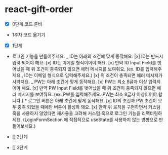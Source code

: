 # react-gift-order

- [x] 0단계 코드 준비

* 1주차 코드 옮기기

- [x] 1단계

* 로그인 기능을 만들어주세요.
  _ ID는 아래의 조건에 맞게 동작해요.
  [x] ID는 반드시 입력 되어야 해요.
  [x] ID는 이메일 형식이어야 해요.
  [x] 만약 ID Input Field를 벗어났을 때 위 조건이 충족되지 않으면 에러 메시지를 보여줘요. (ex. ID를 입력해주세요., ID는 이메일 형식으로 입력해주세요.)
  [x] 위 조건이 충족되면 에러 메시지가 사라져요.
  _ PW는 아래 조건에 맞게 동작해요.
  [x] PW는 최소 8글자 이상 입력되어야 해요.
  [x] 만약 PW Input Field를 벗어났을 때 위 조건이 충족되지 않으면 에러 메시지를 보여줘요. (ex. PW를 입력해주세요. PW는 최소 8글자 이상이어야 합니다.) \* 로그인 버튼은 아래 조건에 맞게 동작해요.
  [x] ID의 조건과 PW 조건이 모두 충족 되었을 때에만 버튼이 활성화 돼요.
  [x] 만약 위 로직을 구현하면서 커스텀 훅을 사용하지 않았다면 재사용을 고려해 커스텀 훅으로 로그인 기능을 리팩터링하세요. (LoginFormSection 에 직접적으로 useState를 사용하지 않는 방향으로 만들어보세요.)

- [] 2단계

- [] 3단계
